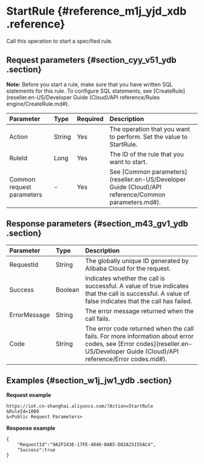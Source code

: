 # StartRule {#reference_m1j_yjd_xdb .reference}

Call this operation to start a specified rule.

## Request parameters {#section_cyy_v51_ydb .section}

**Note:** Before you start a rule, make sure that you have written SQL statements for this rule. To configure SQL statements, see [CreateRule](reseller.en-US/Developer Guide (Cloud)/API reference/Rules engine/CreateRule.md#).

|Parameter|Type|Required|Description|
|:--------|:---|:-------|:----------|
|Action|String|Yes|The operation that you want to perform. Set the value to StartRule.|
|RuleId|Long|Yes|The ID of the rule that you want to start.|
|Common request parameters|-|Yes|See [Common parameters](reseller.en-US/Developer Guide (Cloud)/API reference/Common parameters.md#).|

## Response parameters {#section_m43_gv1_ydb .section}

|Parameter|Type|Description|
|:--------|:---|:----------|
|RequestId|String|The globally unique ID generated by Alibaba Cloud for the request.|
|Success|Boolean|Indicates whether the call is successful. A value of true indicates that the call is successful. A value of false indicates that the call has failed.|
|ErrorMessage|String|The error message returned when the call fails.|
|Code|String|The error code returned when the call fails. For more information about error codes, see [Error codes](reseller.en-US/Developer Guide (Cloud)/API reference/Error codes.md#).|

## Examples {#section_w1j_jw1_ydb .section}

**Request example**

```
https://iot.cn-shanghai.aliyuncs.com/?Action=StartRule
&RuleId=1000
&<Public Request Parameters>
```

**Response example**

```
{
    "RequestId":"9A2F243E-17FE-4846-BAB5-D02A25155AC4",
    "Success":true
}
```

